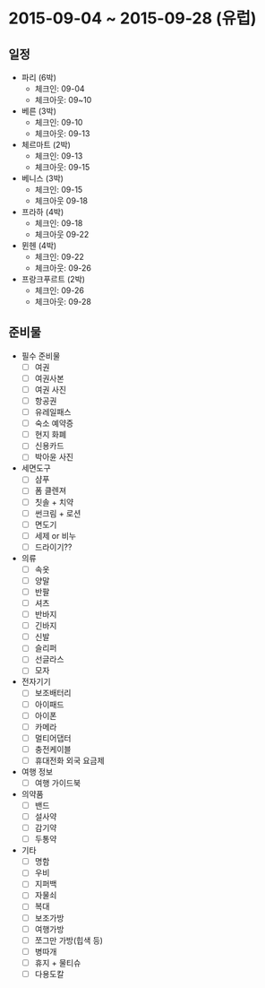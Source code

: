 # 2015-09-04 ~ 2015-09-28 (유럽)

## 일정
- 파리 (6박)
  + 체크인: 09-04
  + 체크아웃: 09~10
- 베른 (3박)
  + 체크인: 09-10
  + 체크아웃: 09-13
- 체르마트 (2박)
  + 체크인: 09-13
  + 체크아웃: 09-15
- 베니스 (3박)
  + 체크인: 09-15
  + 체크아웃 09-18
- 프라하 (4박)
  + 체크인: 09-18
  + 체크아웃 09-22
- 뮌헨 (4박)
  + 체크인: 09-22
  + 체크아웃: 09-26
- 프랑크푸르트 (2박)
  + 체크인: 09-26
  + 체크아웃: 09-28

## 준비물
- 필수 준비물
  + [ ] 여권
  + [ ] 여권사본
  + [ ] 여권 사진
  + [ ] 항공권
  + [ ] 유레일패스
  + [ ] 숙소 예약증
  + [ ] 현지 화폐
  + [ ] 신용카드
  + [ ] 박아윤 사진
- 세면도구
  + [ ] 샴푸
  + [ ] 폼 클렌져
  + [ ] 칫솔 + 치약
  + [ ] 썬크림 + 로션
  + [ ] 면도기
  + [ ] 세제 or 비누
  + [ ] 드라이기??
- 의류
  + [ ] 속옷
  + [ ] 양말
  + [ ] 반팔
  + [ ] 셔츠
  + [ ] 반바지
  + [ ] 긴바지
  + [ ] 신발
  + [ ] 슬리퍼
  + [ ] 선글라스
  + [ ] 모자
- 전자기기
  + [ ] 보조배터리
  + [ ] 아이패드
  + [ ] 아이폰
  + [ ] 카메라
  + [ ] 멀티어댑터
  + [ ] 충전케이블
  + [ ] 휴대전화 외국 요금제
- 여행 정보
  + [ ] 여행 가이드북
- 의약품
  + [ ] 밴드
  + [ ] 설사약
  + [ ] 감기약
  + [ ] 두통약
- 기타
  + [ ] 명함
  + [ ] 우비
  + [ ] 지퍼백
  + [ ] 자물쇠
  + [ ] 복대
  + [ ] 보조가방
  + [ ] 여행가방
  + [ ] 쪼그만 가방(힙색 등)
  + [ ] 병따개
  + [ ] 휴지 + 물티슈
  + [ ] 다용도칼
